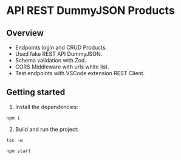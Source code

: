 # API REST DummyJSON Products

## Overview
* Endpoints login and CRUD Products.
* Used fake REST API DummyJSON.
* Schema validation with Zod.
* CORS Middleware with urls white list.
* Test endpoints with VSCode extension REST Client.

## Getting started
1. Install the dependencies:
```
npm i
```
2. Build and run the project:
```
tsc -w
```
```
npm start
```